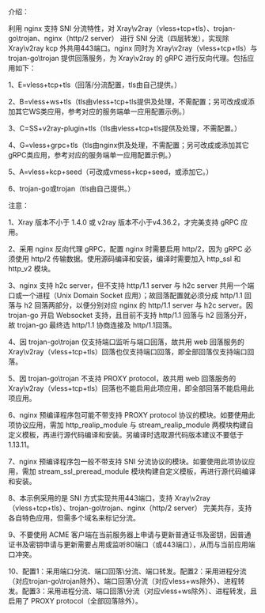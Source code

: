 介绍：

利用 nginx 支持 SNI 分流特性，对 Xray\v2ray（vless+tcp+tls）、trojan-go\trojan、nginx（http/2 server） 进行 SNI 分流（四层转发），实现除 Xray\v2ray kcp 外共用443端口。nginx 同时为 Xray\v2ray（vless+tcp+tls）与 trojan-go\trojan 提供回落服务，为 Xray\v2ray 的 gRPC 进行反向代理。包括应用如下：

1、E=vless+tcp+tls（回落/分流配置，tls由自己提供。）

2、B=vless+ws+tls（tls由vless+tcp+tls提供及处理，不需配置；另可改成或添加其它WS类应用，参考对应的服务端单一应用配置示例。）

3、C=SS+v2ray-plugin+tls（tls由vless+tcp+tls提供及处理，不需配置。）

4、G=vless+grpc+tls（tls由nginx供及处理，不需配置；另可改成或添加其它gRPC类应用，参考对应的服务端单一应用配置示例。）

5、A=vless+kcp+seed（可改成vmess+kcp+seed，或添加它。）

6、trojan-go或trojan（tls由自己提供。）

注意：

1、Xray 版本不小于 1.4.0 或 v2ray 版本不小于v4.36.2，才完美支持 gRPC 应用。

2、采用 nginx 反向代理 gRPC，配置 nginx 时需要启用 http/2，因为 gRPC 必须使用 http/2 传输数据。使用源码编译和安装，编译时需要加入 http_ssl 和 http_v2 模块。

3、nginx 支持 h2c server，但不支持 http/1.1 server 与 h2c server 共用一个端口或一个进程（Unix Domain Socket 应用）；故回落配置就必须分成 http/1.1 回落与 h2 回落两部分，以便分别对应 nginx 的 http/1.1 server 与 h2c server。因 trojan-go 开启 Websocket 支持，且目前不支持 http/1.1 回落与 h2 回落分开，故 trojan-go 最终选 http/1.1 协商连接及 http/1.1回落。

4、因 trojan-go\trojan 仅支持端口监听与端口回落，故共用 web 回落服务的 Xray\v2ray（vless+tcp+tls）回落也仅支持端口回落，即全部回落仅支持端口回落。

5、因 trojan-go\trojan 不支持 PROXY protocol，故共用 web 回落服务的 Xray\v2ray（vless+tcp+tls）回落也不能启用此项应用，即全部回落不能启用此项应用。

6、nginx 预编译程序包可能不带支持 PROXY protocol 协议的模块。如要使用此项协议应用，需加 http_realip_module 与 stream_realip_module 两模块构建自定义模板，再进行源代码编译和安装。另编译时选取源代码版本建议不要低于1.13.11。

7、nginx 预编译程序包一般不带支持 SNI 分流协议的模块。如要使用此项协议应用，需加 stream_ssl_preread_module 模块构建自定义模板，再进行源代码编译和安装。

8、本示例采用的是 SNI 方式实现共用443端口，支持 Xray\v2ray（vless+tcp+tls）、trojan-go\trojan、nginx（http/2 server） 完美共存，支持各自特色应用，但需多个域名来标记分流。

9、不要使用 ACME 客户端在当前服务器上申请与更新普通证书及密钥，因普通证书及密钥申请与更新需要占用或监听80端口（或443端口），从而与当前应用端口冲突。

10、配置1：采用端口分流、端口回落\分流、端口转发。配置2：采用进程分流（对应trojan-go\trojan除外）、端口回落\分流（对应vless+ws除外）、进程转发。配置3：采用进程分流、端口回落\分流（对应vless+ws除外）、进程转发，且启用了 PROXY protocol（全部回落除外）。
